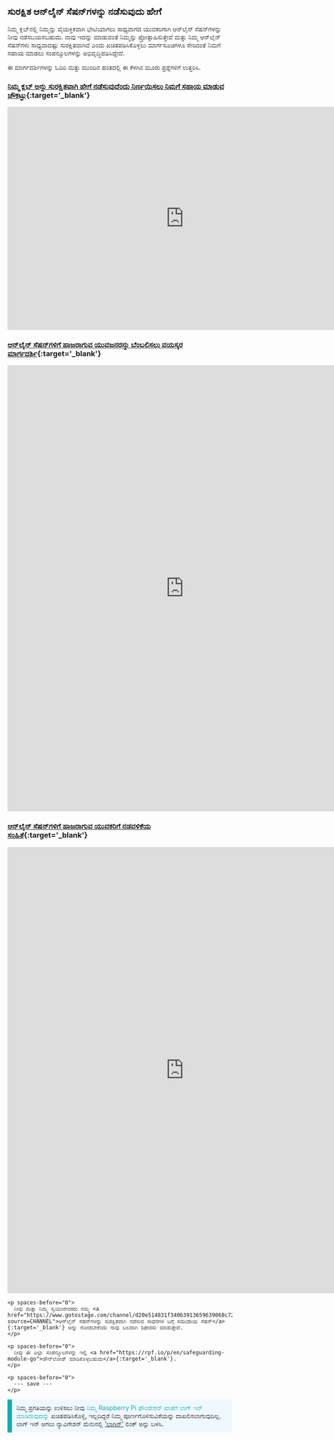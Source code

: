 ## ಸುರಕ್ಷಿತ ಆನ್‌ಲೈನ್ ಸೆಷನ್‌ಗಳನ್ನು ನಡೆಸುವುದು ಹೇಗೆ

ನಿಮ್ಮ ಕ್ಲಬ್‌ನಲ್ಲಿ ನಿಮ್ಮನ್ನು ವೈಯಕ್ತಿಕವಾಗಿ ಭೇಟಿಯಾಗಲು ಸಾಧ್ಯವಾಗದ ಯುವಕರಿಗಾಗಿ ಆನ್‌ಲೈನ್‌ ಸೆಷನ್‌ಗಳನ್ನು ನೀವು ನಡೆಸಬಯಸಬಹುದು. ನಾವು ಇದನ್ನು ಮಾಡುವಂತೆ ನಿಮ್ಮನ್ನು ಪ್ರೋತ್ಸಾಹಿಸುತ್ತೇವೆ ಮತ್ತು ನಿಮ್ಮ ಆನ್‌ಲೈನ್ ಸೆಷನ್‍ಗಳು ಸಾಧ್ಯವಾದಷ್ಟು ಸುರಕ್ಷಿತವಾಗಿವೆ ಎಂದು ಖಚಿತಪಡಿಸಿಕೊಳ್ಳಲು ಮಾರ್ಗಸೂಚಿಗಳೂ ಸೇರಿದಂತೆ ನಿಮಗೆ ಸಹಾಯ ಮಾಡಲು ಸಂಪನ್ಮೂಲಗಳನ್ನು ಅಭಿವೃದ್ಧಿಪಡಿಸಿದ್ದೇವೆ.

ಈ ಮಾರ್ಗದರ್ಶಿಗಳನ್ನು ಓದಿರಿ ಮತ್ತು ಮುಂದಿನ ಹಂತದಲ್ಲಿ ಈ ಕೆಳಗಿನ ಮೂರು ಪ್ರಶ್ನೆಗಳಿಗೆ ಉತ್ತರಿಸಿ.

### [ನಿಮ್ಮ ಕ್ಲಬ್ ಅನ್ನು ಸುರಕ್ಷಿತವಾಗಿ ಹೇಗೆ ನಡೆಸುವುದೆಂದು ನಿರ್ಣಯಿಸಲು ನಿಮಗೆ ಸಹಾಯ ಮಾಡುವ ಚೌಕಟ್ಟು](https://static.raspberrypi.org/files/clubs/Code_Club_and_CoderDojo_CV_Framework.pdf){:target='_blank'}

<embed src="https://static.raspberrypi.org/files/clubs/Code_Club_and_CoderDojo_CV_Framework.pdf" width="790" height="500" 
 type="application/pdf">
  </p>

<h3 spaces-before="0">
  <a href="https://static.raspberrypi.org/files/clubs/Code_Club_and_CoderDojo_Parent_Guide_Supporting_Online_Coding_Session.pdf">ಆನ್‌ಲೈನ್ ಸೆಷನ್‌ಗಳಿಗೆ ಹಾಜರಾಗುವ ಯುವಜನರನ್ನು ಬೆಂಬಲಿಸಲು ವಯಸ್ಕರ ಮಾರ್ಗದರ್ಶಿ</a>{:target='_blank'}
</h3>

<p spaces-before="0">

<embed src="https://static.raspberrypi.org/files/clubs/Code_Club_and_CoderDojo_Parent_Guide_Supporting_Online_Coding_Session.pdf" width="790" height="1000" 
 type="application/pdf">
    </p>

<h3 spaces-before="0">
  <a href="https://static.raspberrypi.org/files/clubs/CoderDojo_Code_Club_Online_Code_of_Behaviour_A4_DIGITAL.pdf">ಆನ್‌ಲೈನ್‌ ಸೆಷನ್‌ಗಳಿಗೆ ಹಾಜರಾಗುವ ಯುವಕರಿಗೆ ನಡವಳಿಕೆಯ ಸಂಹಿತೆ</a>{:target='_blank'}
</h3>

<p spaces-before="0">

<embed src="https://static.raspberrypi.org/files/clubs/CoderDojo_Code_Club_Online_Code_of_Behaviour_A4_DIGITAL.pdf" width="790" height="1000" 
 type="application/pdf">
    </p> 
    
    <p spaces-before="0">
      ನೀವು ಮತ್ತು ನಿಮ್ಮ ಸ್ವಯಂಸೇವಕರು ನಮ್ಮ <a href="https://www.gotostage.com/channel/d20e514831f340b3913659639068c724/recording/92bd90b755964f49b87bfd99f9624435/watch?source=CHANNEL">ಆನ್‌ಲೈನ್‌ ಸೆಷನ್‌ಗಳನ್ನು ಸುರಕ್ಷಿತವಾಗಿ ನಡೆಸುವ ಸಾಧನಗಳ ಬಗ್ಗೆ ಸಮುದಾಯ ಸೆಷನ್</a>{:target='_blank'} ಅನ್ನು ನೋಡಬೇಕೆಂದು ನಾವು ಬಲವಾಗಿ ಶಿಫಾರಸು ಮಾಡುತ್ತೇವೆ.
    </p>
    
    <p spaces-before="0">
      ನೀವು ಈ ಎಲ್ಲಾ ಸಂಪನ್ಮೂಲಗಳನ್ನು ಇಲ್ಲಿ <a href="https://rpf.io/p/en/safeguarding-module-go">ಡೌನ್‍‌ಲೋಡ್ ಮಾಡಿಕೊಳ್ಳಬಹುದು</a>{:target='_blank'}.
    </p>
    
    <p spaces-before="0">
      --- save ---
    </p>

<p style="border-left: solid; border-width:10px; border-color: #0faeb0; background-color: aliceblue; padding: 10px;">
ನಿಮ್ಮ ಪ್ರಗತಿಯನ್ನು ಉಳಿಸಲು ನೀವು <span style="color: #0faeb0"> ನಿಮ್ಮ Raspberry Pi ಫೌಂಡೇಶನ್ ಖಾತೆಗೆ ಲಾಗ್ ಇನ್ ಮಾಡಿರುವುದನ್ನು</span> ಖಚಿತಪಡಿಸಿಕೊಳ್ಳಿ, ಇಲ್ಲದಿದ್ದರೆ ನಿಮ್ಮ ಪೂರ್ಣಗೊಳಿಸುವಿಕೆಯನ್ನು ದಾಖಲಿಸಲಾಗುವುದಿಲ್ಲ. ಲಾಗ್ ಇನ್ ಆಗಲು ನ್ಯಾವಿಗೇಶನ್ ಮೆನುನಲ್ಲಿ <a href="https://my.raspberrypi.org/login">'ಲಾಗಿನ್'</a> ಲಿಂಕ್ ಅನ್ನು ಬಳಸಿ.
</p>
